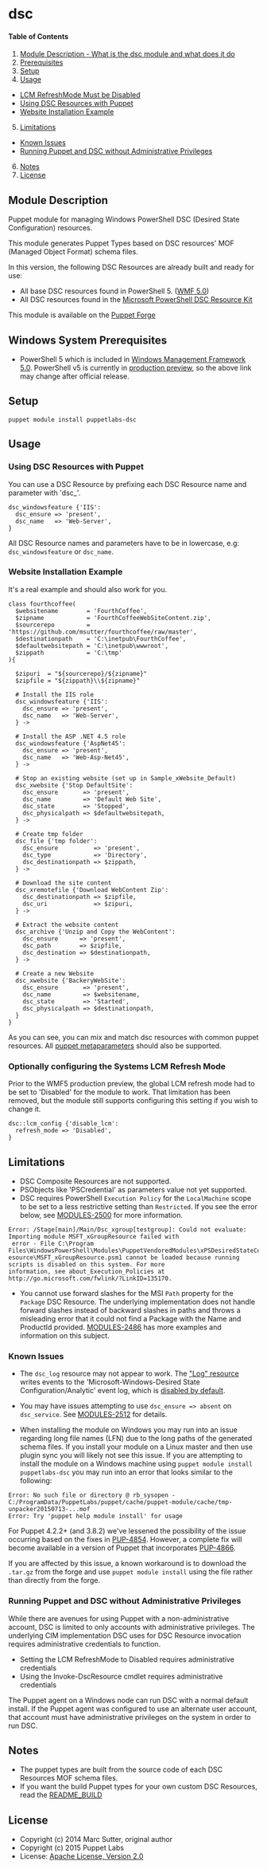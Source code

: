 # dsc
[wmf-5.0]: https://www.microsoft.com/en-us/download/details.aspx?id=48729
[DSCResources]: https://github.com/powershell/DSCResources


#### Table of Contents
1. [Module Description - What is the dsc module and what does it do](#module-description)
2. [Prerequisites](#windows-system-prerequisites)
3. [Setup](#setup)
4. [Usage](#usage)
  * [LCM RefreshMode Must be Disabled](#lcm-refreshmode-must-be-disabled)
  * [Using DSC Resources with Puppet](#using-dsc-resources-with-puppet)
  * [Website Installation Example](#website-installation-example)
5. [Limitations](#limitations)
  * [Known Issues](#known-issues)
  * [Running Puppet and DSC without Administrative Privileges](#running-puppet-and-dsc-without-administrative-privileges)
6. [Notes](#notes)
7. [License](#license)

## Module Description

Puppet module for managing Windows PowerShell DSC (Desired State Configuration) resources.

This module generates Puppet Types based on DSC resources' MOF (Managed Object Format) schema files.

In this version, the following DSC Resources are already built and ready for use:
- All base DSC resources found in PowerShell 5. ([WMF 5.0][wmf-5.0])
- All DSC resources found in the [Microsoft PowerShell DSC Resource Kit][DSCResources]

This module is available on the [Puppet Forge](https://forge.puppetlabs.com/puppetlabs/dsc)

## Windows System Prerequisites

 - PowerShell 5 which is included in [Windows Management Framework 5.0][wmf-5.0]. PowerShell v5 is currently in [production preview](http://blogs.msdn.com/b/powershell/archive/2015/08/31/windows-management-framework-5-0-production-preview-is-now-available.aspx), so the above link may change after official release.

## Setup

~~~
puppet module install puppetlabs-dsc
~~~

## Usage

### Using DSC Resources with Puppet

You can use a DSC Resource by prefixing each DSC Resource name and parameter with 'dsc_'.

~~~puppet
dsc_windowsfeature {'IIS':
  dsc_ensure => 'present',
  dsc_name   => 'Web-Server',
}
~~~

All DSC Resource names and parameters have to be in lowercase, e.g: `dsc_windowsfeature` or `dsc_name`.

### Website Installation Example

It's a real example and should also work for you.

~~~puppet
class fourthcoffee(
  $websitename        = 'FourthCoffee',
  $zipname            = 'FourthCoffeeWebSiteContent.zip',
  $sourcerepo         = 'https://github.com/msutter/fourthcoffee/raw/master',
  $destinationpath    = 'C:\inetpub\FourthCoffee',
  $defaultwebsitepath = 'C:\inetpub\wwwroot',
  $zippath            = 'C:\tmp'
){

  $zipuri  = "${sourcerepo}/${zipname}"
  $zipfile = "${zippath}\\${zipname}"

  # Install the IIS role
  dsc_windowsfeature {'IIS':
    dsc_ensure => 'present',
    dsc_name   => 'Web-Server',
  } ->

  # Install the ASP .NET 4.5 role
  dsc_windowsfeature {'AspNet45':
    dsc_ensure => 'present',
    dsc_name   => 'Web-Asp-Net45',
  } ->

  # Stop an existing website (set up in Sample_xWebsite_Default)
  dsc_xwebsite {'Stop DefaultSite':
    dsc_ensure       => 'present',
    dsc_name         => 'Default Web Site',
    dsc_state        => 'Stopped',
    dsc_physicalpath => $defaultwebsitepath,
  } ->

  # Create tmp folder
  dsc_file {'tmp folder':
    dsc_ensure          => 'present',
    dsc_type            => 'Directory',
    dsc_destinationpath => $zippath,
  } ->

  # Download the site content
  dsc_xremotefile {'Download WebContent Zip':
    dsc_destinationpath => $zipfile,
    dsc_uri             => $zipuri,
  } ->

  # Extract the website content 
  dsc_archive {'Unzip and Copy the WebContent':
    dsc_ensure      => 'present',
    dsc_path        => $zipfile,
    dsc_destination => $destinationpath,
  } ->

  # Create a new Website
  dsc_xwebsite {'BackeryWebSite':
    dsc_ensure       => 'present',
    dsc_name         => $websitename,
    dsc_state        => 'Started',
    dsc_physicalpath => $destinationpath,
  }
}
~~~

As you can see, you can mix and match dsc resources with common puppet resources.
All [puppet metaparameters](https://docs.puppetlabs.com/references/latest/metaparameter.html) should also be supported.

### Optionally configuring the Systems LCM Refresh Mode

Prior to the WMF5 production preview, the global LCM refresh mode had to be set
to 'Disabled' for the module to work.  That limitation has been removed, but the
module still supports configuring this setting if you wish to change it.

~~~puppet
dsc::lcm_config {'disable_lcm':
  refresh_mode => 'Disabled',
}
~~~

## Limitations

- DSC Composite Resources are not supported.
- PSObjects like 'PSCredential' as parameters value not yet supported.
- DSC requires PowerShell `Execution Policy` for the `LocalMachine` scope to be set to a less restrictive setting than `Restricted`. If you see the error below, see [MODULES-2500](https://tickets.puppetlabs.com/browse/MODULES-2500) for more information.

~~~
Error: /Stage[main]/Main/Dsc_xgroup[testgroup]: Could not evaluate: Importing module MSFT_xGroupResource failed with
 error - File C:\Program
Files\WindowsPowerShell\Modules\PuppetVendoredModules\xPSDesiredStateConfiguration\DscResources\MSFT_xGroupR
esource\MSFT_xGroupResource.psm1 cannot be loaded because running scripts is disabled on this system. For more
information, see about_Execution_Policies at http://go.microsoft.com/fwlink/?LinkID=135170.
~~~
- You cannot use forward slashes for the MSI `Path` property for the `Package` DSC Resource. The underlying implementation does not handle forward slashes instead of backward slashes in paths and throws a misleading error that it could not find a Package with the Name and ProductId provided. [MODULES-2486](https://tickets.puppetlabs.com/browse/MODULES-2486) has more examples and information on this subject.

### Known Issues

- The `dsc_log` resource may not appear to work. The ["Log" resource](https://technet.microsoft.com/en-us/library/Dn282117.aspx) writes events to the 'Microsoft-Windows-Desired State Configuration/Analytic' event log, which is [disabled by default](https://technet.microsoft.com/en-us/library/Cc749492.aspx).

- You may have issues attempting to use `dsc_ensure => absent` on `dsc_service`. See [MODULES-2512](https://tickets.puppetlabs.com/browse/MODULES-2512) for details.

- When installing the module on Windows you may run into an issue regarding long file names (LFN) due to the long paths of the generated schema files. If you install your module on a Linux master and then use plugin sync you will likely not see this issue. If you are attempting to install the module on a Windows machine using `puppet module install puppetlabs-dsc` you may run into an error that looks similar to the following:

~~~
Error: No such file or directory @ rb_sysopen - C:/ProgramData/PuppetLabs/puppet/cache/puppet-module/cache/tmp-unpacker20150713-...mof
Error: Try 'puppet help module install' for usage
~~~

For Puppet 4.2.2+ (and 3.8.2) we've lessened the possibility of the issue occurring based on the fixes in [PUP-4854](https://tickets.puppetlabs.com/browse/PUP-4854). However, a complete fix will become available in a version of Puppet that incorporates [PUP-4866](https://tickets.puppetlabs.com/browse/PUP-4866).

If you are affected by this issue, a known workaround is to download the `.tar.gz` from the forge and use `puppet module install` using the file rather than directly from the forge.

### Running Puppet and DSC without Administrative Privileges

While there are avenues for using Puppet with a non-administrative account, DSC is limited to only accounts with administrative privileges. The underlying CIM implementation DSC uses for DSC Resource invocation requires administrative credentials to function.

- Setting the LCM RefreshMode to Disabled requires administrative credentials
- Using the Invoke-DscResource cmdlet requires administrative credentials

The Puppet agent on a Windows node can run DSC with a normal default install. If the Puppet agent was configured to use an alternate user account, that account must have administrative privileges on the system in order to run DSC.

## Notes

* The puppet types are built from the source code of each DSC Resources MOF schema files.
* If you want the build Puppet types for your own custom DSC Resources, read the [README_BUILD](README_BUILD.md)

## License

* Copyright (c) 2014 Marc Sutter, original author
* Copyright (c) 2015 Puppet Labs
* License: [Apache License, Version 2.0](https://github.com/puppetlabs/puppetlabs-dsc/blob/master/LICENSE)
